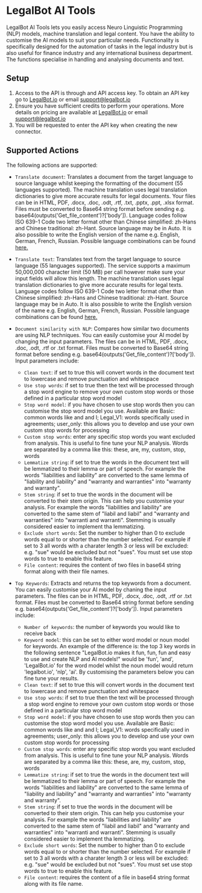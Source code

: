 
# LegalBot AI Tools
LegalBot AI Tools lets you easily access Neuro Linguistic Programming (NLP) models, machine translation and legal content. You have the ability to customise the AI models to suit your particular needs. Functionality is specifically designed for the automation of tasks in the legal industry but is also useful for finance industry and any international business department. The functions specialise in handling and analysing documents and text.

##  Setup

1. Access to the API is through and API access key. To obtain an API key go to [LegalBot.io](https://legalbot.io) or email support@legalbot.io
2. Ensure you have sufficient credits to perform your operations. More details on pricing are available at [LegalBot.io](https://legalbot.io) or email support@legalbot.io
3. You will be requested to enter the API key when creating the new connector.

## Supported Actions

The following actions are supported:

* `Translate document`: Translates a document from the target language to source language whilst keeping the formatting of the document (55 languages supported). The machine translation uses legal translation dictionaries to give more accurate results for legal documents. Your files can be in  HTML, PDF, .docx, .doc, .odt, .rtf, .txt, .pptx, .ppt, .xlsx format. Files must be converted to Base64 string format before sending e.g. base64(outputs('Get_file_content')?['body']). Language codes follow ISO 639-1 Code two letter format other than Chinese simplified: zh-Hans and Chinese traditional: zh-Hant. Source language may be in Auto. It is also possible to write the English version of the name e.g. English, German, French, Russian. Possible language combinations can be found [here.](https://legalbot.io/translate/)

* `Translate text`: Translates text from the target language to source language (55 languages supported). The service supports a maximum 50,000,000 character limit (50 MB) per call however make sure your input fields will allow this length. The machine translation uses legal translation dictionaries to give more accurate results for legal texts. Language codes follow ISO 639-1 Code two letter format other than Chinese simplified: zh-Hans and Chinese traditional: zh-Hant. Source language may be in Auto. It is also possible to write the English version of the name e.g. English, German, French, Russian. Possible language combinations can be found [here.](https://legalbot.io/translate/)

* `Document similarity with NLP`: Compares how similar two documents are using NLP techniques. You can easily customise your AI model by changing the input parameters. The files can be in  HTML, PDF, .docx, .doc, .odt, .rtf or .txt format. Files must be converted to Base64 string format before sending e.g. base64(outputs('Get_file_content')?['body']). Input parameters include:
    * `Clean text`: if set to true this will convert words in the document text to lowercase and remove punctuation and whitespace
    * `Use stop words`: if set to true then the text will be processed through a stop word engine to remove your own custom stop words or those defined in a particular stop word model
    * `Stop word model`: if you have chosen to use stop words then you can customise the stop word model you use. Available are Basic: common words like and and I; Legal_V1: words specifically used in agreements; user_only: this allows you to develop and use your own custom stop words for processing
    * `Custom stop words`: enter any specific stop words you want excluded from analysis. This is useful to fine tune your NLP analysis. Words are separated by a comma like this: these, are, my, custom, stop, words
    * `Lemmatize string`: if set to true the words in the document text will be lemmatized to their lemma or part of speech. For example the words "liabilities and liability" are converted to the same lemma of "liability  and  liability" and "warranty and warranties" into "warranty  and  warranty".
    * `Stem string`: if set to true the words in the document will be converted to their stem origin. This can help you customise your analysis. For example the words "liabilities and liability" are converted to the same stem of "liabil  and  liabil" and "warranty and warranties" into "warranti and  warranti". Stemming is usually considered easier to implement tha lemmatizing.
    * `Exclude short words`: Set the number to higher than 0 to exclude words equal to or shorter than the number selected. For example if set to 3 all words with a charater length 3 or less will be excluded: e.g. "sue" would be excluded but not "sues". You must set use stop words to true to enable this feature.
    * `File content`: requires the content of two files in base64 string format along with their file names.  

* `Top Keywords`: Extracts and returns the top keywords from a document. You can easily customise your AI model by chaning the input parameters. The files can be in  HTML, PDF, .docx, .doc, .odt, .rtf or .txt format. Files must be converted to Base64 string format before sending e.g. base64(outputs('Get_file_content')?['body']). Input parameters include:
    * `Number of keywords`: the number of keywords you would like to receive back
    * `Keyword model`: this can be set to either word model or noun model for keywords. An example of the difference is: the top 3 key words in the following sentence "LegalBot.io makes it fun, fun, fun and easy to use and create NLP and AI models!" would be 'fun', 'and', 'LegalBot.io' for the word model whilst the noun model would return 'legalbot.io', 'nlp', 'ai'. By customising the parameters below you can fine tune your results.
    * `Clean text`: if set to true this will convert words in the document text to lowercase and remove punctuation and whitespace
    * `Use stop words`: if set to true then the text will be processed through a stop word engine to remove your own custom stop words or those defined in a particular stop word model
    * `Stop word model`: if you have chosen to use stop words then you can customise the stop word model you use. Available are Basic: common words like and and I; Legal_V1: words specifically used in agreements; user_only: this allows you to develop and use your own custom stop words for processing
    * `Custom stop words`: enter any specific stop words you want excluded from analysis. This is useful to fine tune your NLP analysis. Words are separated by a comma like this: these, are, my, custom, stop, words
    * `Lemmatize string`: if set to true the words in the document text will be lemmatized to their lemma or part of speech. For example the words "liabilities and liability" are converted to the same lemma of "liability  and  liability" and "warranty and warranties" into "warranty  and  warranty".
    * `Stem string`: if set to true the words in the document will be converted to their stem origin. This can help you customise your analysis. For example the words "liabilities and liability" are converted to the same stem of "liabil  and  liabil" and "warranty and warranties" into "warranti and  warranti". Stemming is usually considered easier to implement tha lemmatizing.
    * `Exclude short words`: Set the number to higher than 0 to exclude words equal to or shorter than the number selected. For example if set to 3 all words with a charater length 3 or less will be excluded: e.g. "sue" would be excluded but not "sues". You must set use stop words to true to enable this feature.
    * `File content`: requires the content of a file in base64 string format along with its file name.

